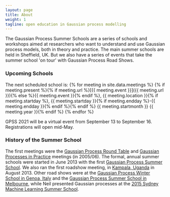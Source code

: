 ```yaml
---
layout: page
title: About
weight: 1
tagline: open education in Gaussian process modelling
---
```


The Gaussian Process Summer Schools are a series of schools and workshops aimed at researchers who want to understand and use Gaussian process models, both in theory and practice. The main summer schools are held in Sheffield, UK. But we also have a series of events that take the summer school 'on tour' with Gaussian Process Road 
Shows. 

### Upcoming Schools

The next scheduled school is:
{% for meeting in site.data.meetings %}
{% if meeting.present %}{% if meeting.url %}[{{ meeting.event }}]({{ meeting.url }}){% else %}{{ meeting.event }}{% endif %}, {{ meeting.location }}{% if meeting.startday %}, {{ meeting.startday }}{% if meeting.endday %}-{{ meeting.endday }}{% endif %}{% endif %} {{ meeting.startmonth }} {{ meeting.year }}{% endif %}
{% endfor %}

GPSS 2021 will be a virtual event from September 13 to September 16. Registrations will open mid-May.  

### History of the Summer School

The first meetings were the [Gaussian Process Round Table](http://gpss.cc/gprt/) and [Gaussian Processes in Practice](http://gpss.cc/gpip/) meetings (in 2005/06). The formal, annual summer schools were started in June 2013 with the first [Gaussian Process Summer School](./gpss13). We also ran the first roadshow meeting, in [Kampala, Uganda](./gprs13/) in August 2013. Other road shows were at the [Gaussian Process Winter School in Genoa, Italy](./gprs15a) and the [Gaussian Process Summer School in Melbourne](./gprs15b), while Neil presented Gaussian processes at the [2015 Sydney Machine Learning Summer School](http://nbviewer.ipython.org/github/SheffieldML/notebook/blob/master/lab_classes/mlss/index.ipynb).

